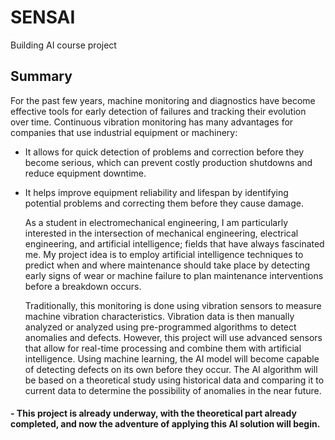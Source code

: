 # SENSAI
Building AI course project
## Summary

   For the past few years, machine monitoring and diagnostics have become effective tools for early detection of failures and tracking their evolution over time. Continuous vibration monitoring has many advantages for companies that use industrial equipment or machinery:
- It allows for quick detection of problems and correction before they become serious, which can prevent costly production shutdowns and reduce equipment downtime.
- It helps improve equipment reliability and lifespan by identifying potential problems and correcting them before they cause damage.

   As a student in electromechanical engineering, I am particularly interested in the intersection of mechanical engineering, electrical engineering, and artificial intelligence; fields that have always fascinated me. My project idea is to employ artificial intelligence techniques to predict when and where maintenance should take place by detecting early signs of wear or machine failure to plan maintenance interventions before a breakdown occurs.
   
   Traditionally, this monitoring is done using vibration sensors to measure machine vibration characteristics. Vibration data is then manually analyzed or analyzed using pre-programmed algorithms to detect anomalies and defects. However, this project will use advanced sensors that allow for real-time processing and combine them with artificial intelligence. 
   Using machine learning, the AI model will become capable of detecting defects on its own before they occur. The AI algorithm will be based on a theoretical study using historical data and comparing it to current data to determine the possibility of anomalies in the near future.
   
####  - This project is already underway, with the theoretical part already completed, and now the adventure of applying this AI solution will begin.

